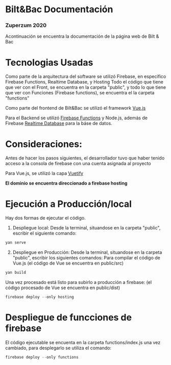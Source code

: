 # Bilt&Bac Documentación
### Zuperzum 2020

Acontinuación se encuentra la documentación de la 
página web de Bilt & Bac

Tecnologias Usadas
============
Como parte de la arquitectura del software se utilizó Firebase, en especifico Firebase Functions, Realtime Database, y Hosting
Todo el código que tiene que ver con el Front, se encuentra en la carpeta "public", y todo lo que tiene que ver con 
Funciones (Firebase functions), se encuentra el la carpeta "functions"

Como parte del frontend de Bilt&Bac se utilizó el framework 
[Vue.js](https://vuejs.org/)

Para el Backend se utilizó [Firebase Functions](https://firebase.google.com/docs/functions) y Node.js, además de Firebase [Realtime Database](https://firebase.google.com/docs/database) para la báse de datos.


Consideraciones:
==========
Antes de hacer los pasos siguientes, el desarrollador tuvo que haber tenido acceso a la consola de firebase con una cuenta asignada
al proyecto

Para Vue.js, se utilizó la capa [Vuetify](https://vuetifyjs.com/)

**El dominio se encuentra direccionado a firebase hosting**

Ejecución a Producción/local
==========
Hay dos formas de ejecutar el código.
1. Despliegue local:
Desde la terminal, situandose en la carpeta "public", escribir el siguiente comando:
```javascript
yan serve
```
2. Despliegue en Producción:
Desde la terminal, situandose en la carpeta "public", escribir los siguientes comandos:
Para compilar el código de Vue.js (el código de Vue se encuentra en public/src)
```javascript
yan build
```
Una vez procesado está listo para subirlo a producción a firebase:
(el código procesado de Vue se encuentra en public/dist)
```javascript
firebase deploy --only hosting
```

Despliegue de funcciones de firebase
==========
El código ejecutable se encuenta en la carpeta functions/index.js
una vez cambiado, para desplegarlo se utiliza el comando:
```javascript
firebase deploy --only functions
```
